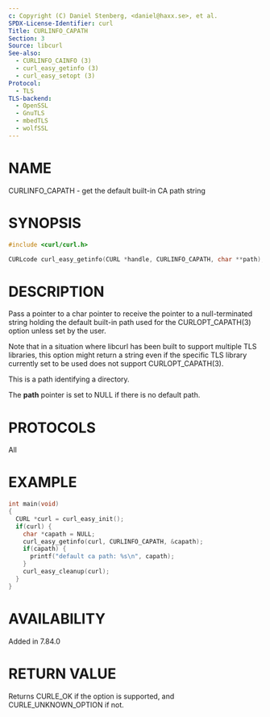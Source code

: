 ```yaml
---
c: Copyright (C) Daniel Stenberg, <daniel@haxx.se>, et al.
SPDX-License-Identifier: curl
Title: CURLINFO_CAPATH
Section: 3
Source: libcurl
See-also:
  - CURLINFO_CAINFO (3)
  - curl_easy_getinfo (3)
  - curl_easy_setopt (3)
Protocol:
  - TLS
TLS-backend:
  - OpenSSL
  - GnuTLS
  - mbedTLS
  - wolfSSL
---
```


# NAME

CURLINFO_CAPATH - get the default built-in CA path string

# SYNOPSIS

~~~c
#include <curl/curl.h>

CURLcode curl_easy_getinfo(CURL *handle, CURLINFO_CAPATH, char **path);
~~~

# DESCRIPTION

Pass a pointer to a char pointer to receive the pointer to a null-terminated
string holding the default built-in path used for the CURLOPT_CAPATH(3)
option unless set by the user.

Note that in a situation where libcurl has been built to support multiple TLS
libraries, this option might return a string even if the specific TLS library
currently set to be used does not support CURLOPT_CAPATH(3).

This is a path identifying a directory.

The **path** pointer is set to NULL if there is no default path.

# PROTOCOLS

All

# EXAMPLE

~~~c
int main(void)
{
  CURL *curl = curl_easy_init();
  if(curl) {
    char *capath = NULL;
    curl_easy_getinfo(curl, CURLINFO_CAPATH, &capath);
    if(capath) {
      printf("default ca path: %s\n", capath);
    }
    curl_easy_cleanup(curl);
  }
}
~~~

# AVAILABILITY

Added in 7.84.0

# RETURN VALUE

Returns CURLE_OK if the option is supported, and CURLE_UNKNOWN_OPTION if not.
